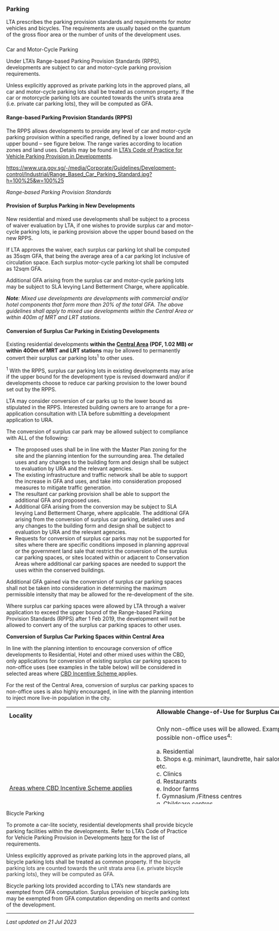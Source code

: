 ### Parking

LTA prescribes the parking provision standards and requirements for
motor vehicles and bicycles. The requirements are usually based on the
quantum of the gross floor area or the number of units of the
development uses.

### 

<a href="#Car_and_Motor-Cycle_Parking" class="collapsible collapsed"
data-toggle="collapse"></a>

Car and Motor-Cycle Parking

Under LTA’s Range-based Parking Provision Standards (RPPS), developments
are subject to car and motor-cycle parking provision requirements. 

Unless explicitly approved as private parking lots in the approved
plans, all car and motor-cycle parking lots shall be treated as common
property. <span style="line-height: 115%;">If the car or motorcycle
parking lots are counted towards the unit’s strata area (i.e. private
car parking lots), they will be computed as GFA.</span>

<a href="#Range-Based" class="collapsible collapsed"
data-parent="#Car_and_Motor-Cycle_Parking1" data-toggle="collapse"></a>

#### Range-based Parking Provision Standards (RPPS)

The RPPS allows developments to provide any level of car and motor-cycle
parking provision within a specified range, defined by a lower bound and
an upper bound – see figure below. The range varies according to
location zones and land uses. Details may be found in <a
href="https://www.lta.gov.sg/content/ltagov/en/industry_innovations/industry_matters/development_construction_resources/vehicle_parking/requirements_for_vehicle_parking_proposals.html"
rel="noopener noreferrer" target="_blank">LTA’s Code of Practice for
Vehicle Parking Provision in Developments</a>.

<https://www.ura.gov.sg/-/media/Corporate/Guidelines/Development-control/Industrial/Range_Based_Car_Parking_Standard.jpg?h=100%25&w=100%25>

*Range-based Parking Provision Standards*

<a href="#Surplus" class="collapsible collapsed"
data-parent="#Car_and_Motor-Cycle_Parking1" data-toggle="collapse"></a>

#### Provision of Surplus Parking in New Developments

New residential and mixed use developments shall be subject to a process
of waiver evaluation by LTA, if one wishes to provide surplus car and
motor-cycle parking lots, ie parking provision above the upper bound
based on the new RPPS.

If LTA approves the waiver, each surplus car parking lot shall be
computed as 35sqm GFA, that being the average area of a car parking lot
inclusive of circulation space. Each surplus motor-cycle parking lot
shall be computed as 12sqm GFA.

Additional GFA arising from the surplus car and motor-cycle parking lots
may be subject to SLA levying Land Betterment Charge, where applicable.

***Note**: Mixed use developments are developments with commercial
and/or hotel components that form more than 20% of the total GFA. The
above guidelines shall apply to mixed use developments within the
Central Area or within 400m of MRT and LRT stations.*

<a href="#Conversion" class="collapsible collapsed"
data-parent="#Car_and_Motor-Cycle_Parking1" data-toggle="collapse"></a>

#### Conversion of Surplus Car Parking in Existing Developments

Existing residential developments **within the <a
href="https://www.ura.gov.sg/-/media/Corporate/Guidelines/Development-control/Flats-Condominiums/Central_Area_Map_1.pdf"
target="_blank">Central Area</a> (PDF, 1.02 MB) or within 400m of MRT
and LRT stations** may be allowed to permanently convert their surplus
car parking lots<sup>1</sup> to other uses.

<sup>1</sup> With the RPPS, surplus car parking lots in existing
developments may arise if the upper bound for the development type is
revised downward and/or if developments choose to reduce car parking
provision to the lower bound set out by the RPPS.

LTA may consider conversion of car parks up to the lower bound as
stipulated in the RPPS. Interested building owners are to arrange for a
pre-application consultation with LTA before submitting a development
application to URA.

The conversion of surplus car park may be allowed subject to compliance
with ALL of the following:

-   The proposed uses shall be in line with the Master Plan zoning for
    the site and the planning intention for the surrounding area. The
    detailed uses and any changes to the building form and design shall
    be subject to evaluation by URA and the relevant agencies.
-   The existing infrastructure and traffic network shall be able to
    support the increase in GFA and uses, and take into consideration
    proposed measures to mitigate traffic generation.
-   The resultant car parking provision shall be able to support the
    additional GFA and proposed uses.
-   Additional GFA arising from the conversion may be subject to SLA
    levying Land Betterment Charge, where applicable. The additional GFA
    arising from the conversion of surplus car parking, detailed uses
    and any changes to the building form and design shall be subject to
    evaluation by URA and the relevant agencies.
-   Requests for conversion of surplus car parks may not be supported
    for sites where there are specific conditions imposed in planning
    approval or the government land sale that restrict the conversion of
    the surplus car parking spaces, or sites located within or adjacent
    to Conservation Areas where additional car parking spaces are needed
    to support the uses within the conserved buildings.

Additional GFA gained via the conversion of surplus car parking spaces
shall not be taken into consideration in determining the maximum
permissible intensity that may be allowed for the re-development of the
site.

Where surplus car parking spaces were allowed by LTA through a waiver
application to exceed the upper bound of the Range-based Parking
Provision Standards (RPPS) after 1 Feb 2019, the development will not be
allowed to convert any of the surplus car parking spaces to other uses.

**Conversion of Surplus Car Parking Spaces within Central Area**

In line with the planning intention to encourage conversion of office
developments to Residential, Hotel and other mixed uses within the CBD,
only applications for conversion of existing surplus car parking spaces
to non-office uses (see examples in the table below) will be considered
in selected areas where <a
href="https://www.ura.gov.sg/Corporate/Data/circulars/2019/Mar/dc19-04"
target="_blank">CBD Incentive Scheme </a>applies.

For the rest of the Central Area, conversion of surplus car parking
spaces to non-office uses is also highly encouraged, in line with the
planning intention to inject more live-in population in the city.

<table style="width: 790px; height: 260px;">
<colgroup>
<col style="width: 50%" />
<col style="width: 50%" />
</colgroup>
<tbody>
<tr class="odd">
<td><strong>Locality </strong></td>
<td><strong>Allowable Change-of-Use for Surplus Carparks  </strong></td>
</tr>
<tr class="even">
<td style="text-align: left;"><span></span><a
href="https://www.ura.gov.sg/-/media/Corporate/Guidelines/Development-control/Circulars/2020/Aug/dc20-06---Appendix.pdf"
target="_blank">Areas where CBD Incentive Scheme applies</a>  </td>
<td>Only non-office uses will be allowed. Examples of possible
non-office uses<sup>4</sup>:  <br />
&#10;<p>a. Residential<br />
b. Shops e.g. minimart, laundrette, hair salons, etc.<br />
c. Clinics<br />
d. Restaurants<br />
e. Indoor farms<br />
f. Gymnasium /Fitness centres<br />
g. Childcare centres<br />
h. Commercial schools</p>
<p><sup>4</sup> This is not an exhaustive list. Allowable uses will be
subject to planning evaluation and will therefore vary from site to
site.</p></td>
</tr>
<tr class="odd">
<td>Rest of Central Area  </td>
<td>Non-office uses are highly encouraged.  </td>
</tr>
</tbody>
</table>

<a href="#Bicycle-Parking" class="collapsible collapsed"
data-toggle="collapse"></a>

Bicycle Parking

To promote a car-lite society, residential developments shall provide
bicycle parking facilities within the developments. Refer to LTA’s Code
of Practice for Vehicle Parking Provision in Developments <a
href="https://www.lta.gov.sg/content/ltagov/en/industry_innovations/industry_matters/development_construction_resources/vehicle_parking/requirements_for_vehicle_parking_proposals.html"
rel="noopener noreferrer" target="_blank">here</a> for the list of
requirements.

Unless explicitly approved as private parking lots in the approved
plans, all bicycle parking lots shall be treated as common
property. <span style="color: #333333; line-height: 115%;">If the
bicycle parking lots are counted towards the unit strata area (i.e.
private bicycle parking lots), they will be computed as GFA.</span>

Bicycle parking lots provided according to LTA’s new standards are
exempted from GFA computation. Surplus provision of bicycle parking lots
may be exempted from GFA computation depending on merits and context of
the development.

------------------------------------------------------------------------

*Last updated on 21 Jul 2023*
